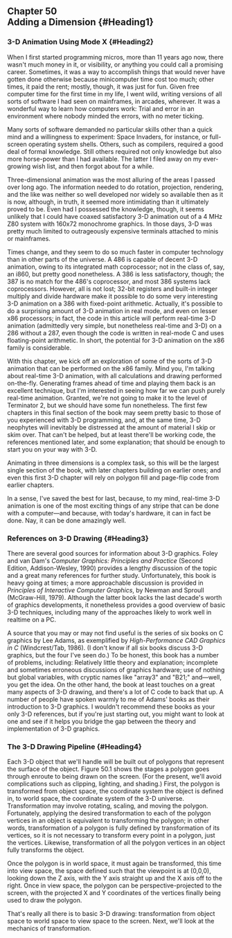 Chapter 50\
 Adding a Dimension {#Heading1}
-------------------

### 3-D Animation Using Mode X {#Heading2}

When I first started programming micros, more than 11 years ago now,
there wasn't much money in it, or visibility, or anything you could call
a promising career. Sometimes, it was a way to accomplish things that
would never have gotten done otherwise because minicomputer time cost
too much; other times, it paid the rent; mostly, though, it was just for
fun. Given free computer time for the first time in my life, I went
wild, writing versions of all sorts of software I had seen on
mainframes, in arcades, wherever. It was a wonderful way to learn how
computers work: Trial and error in an environment where nobody minded
the errors, with no meter ticking.

Many sorts of software demanded no particular skills other than a quick
mind and a willingness to experiment: Space Invaders, for instance, or
full-screen operating system shells. Others, such as compilers, required
a good deal of formal knowledge. Still others required not only
knowledge but also more horse-power than I had available. The latter I
filed away on my ever-growing wish list, and then forgot about for a
while.

Three-dimensional animation was the most alluring of the areas I passed
over long ago. The information needed to do rotation, projection,
rendering, and the like was neither so well developed nor widely so
available then as it is now, although, in truth, it seemed more
intimidating than it ultimately proved to be. Even had I possessed the
knowledge, though, it seems unlikely that I could have coaxed
satisfactory 3-D animation out of a 4 MHz Z80 system with 160x72
monochrome graphics. In those days, 3-D was pretty much limited to
outrageously expensive terminals attached to minis or mainframes.

Times change, and they seem to do so much faster in computer technology
than in other parts of the universe. A 486 is capable of decent 3-D
animation, owing to its integrated math coprocessor; not in the class
of, say, an i860, but pretty good nonetheless. A 386 is less
satisfactory, though; the 387 is no match for the 486's coprocessor, and
most 386 systems lack coprocessors. However, all is not lost; 32-bit
registers and built-in integer multiply and divide hardware make it
possible to do some very interesting 3-D animation on a 386 with
fixed-point arithmetic. Actually, it's possible to do a surprising
amount of 3-D animation in real mode, and even on lesser x86 processors;
in fact, the code in this article will perform real-time 3-D animation
(admittedly very simple, but nonetheless real-time and 3-D) on a 286
without a 287, even though the code is written in real-mode C and uses
floating-point arithmetic. In short, the potential for 3-D animation on
the x86 family is considerable.

With this chapter, we kick off an exploration of some of the sorts of
3-D animation that can be performed on the x86 family. Mind you, I'm
talking about real-time 3-D animation, with all calculations and drawing
performed on-the-fly. Generating frames ahead of time and playing them
back is an excellent technique, but I'm interested in seeing how far we
can push purely real-time animation. Granted, we're not going to make it
to the level of Terminator 2, but we should have some fun nonetheless.
The first few chapters in this final section of the book may seem pretty
basic to those of you experienced with 3-D programming, and, at the same
time, 3-D neophytes will inevitably be distressed at the amount of
material I skip or skim over. That can't be helped, but at least
there'll be working code, the references mentioned later, and some
explanation; that should be enough to start you on your way with 3-D.

Animating in three dimensions is a complex task, so this will be the
largest single section of the book, with later chapters building on
earlier ones; and even this first 3-D chapter will rely on polygon fill
and page-flip code from earlier chapters.

In a sense, I've saved the best for last, because, to my mind, real-time
3-D animation is one of the most exciting things of any stripe that can
be done with a computer—and because, with today's hardware, it can in
fact be done. Nay, it can be done amazingly well.

### References on 3-D Drawing {#Heading3}

There are several good sources for information about 3-D graphics. Foley
and van Dam's *Computer Graphics: Principles and Practice* (Second
Edition, Addison-Wesley, 1990) provides a lengthy discussion of the
topic and a great many references for further study. Unfortunately, this
book is heavy going at times; a more approachable discussion is provided
in *Principles of Interactive Computer Graphics*, by Newman and Sproull
(McGraw-Hill, 1979). Although the latter book lacks the last decade's
worth of graphics developments, it nonetheless provides a good overview
of basic 3-D techniques, including many of the approaches likely to work
well in realtime on a PC.

A source that you may or may not find useful is the series of six books
on C graphics by Lee Adams, as exemplified by *High-Performance CAD
Graphics in C* (Windcrest/Tab, 1986). (I don't know if all six books
discuss 3-D graphics, but the four I've seen do.) To be honest, this
book has a number of problems, including: Relatively little theory and
explanation; incomplete and sometimes erroneous discussions of graphics
hardware; use of nothing but global variables, with cryptic names like
"array3" and "B21;" and—well, you get the idea. On the other hand, the
book at least touches on a great many aspects of 3-D drawing, and
there's a lot of C code to back that up. A number of people have spoken
warmly to me of Adams' books as their introduction to 3-D graphics. I
wouldn't recommend these books as your only 3-D references, but if
you're just starting out, you might want to look at one and see if it
helps you bridge the gap between the theory and implementation of 3-D
graphics.

### The 3-D Drawing Pipeline {#Heading4}

Each 3-D object that we'll handle will be built out of polygons that
represent the surface of the object. Figure 50.1 shows the stages a
polygon goes through enroute to being drawn on the screen. (For the
present, we'll avoid complications such as clipping, lighting, and
shading.) First, the polygon is transformed from object space, the
coordinate system the object is defined in, to world space, the
coordinate system of the 3-D universe. Transformation may involve
rotating, scaling, and moving the polygon. Fortunately, applying the
desired transformation to each of the polygon vertices in an object is
equivalent to transforming the polygon; in other words, transformation
of a polygon is fully defined by transformation of its vertices, so it
is not necessary to transform every point in a polygon, just the
vertices. Likewise, transformation of all the polygon vertices in an
object fully transforms the object.

Once the polygon is in world space, it must again be transformed, this
time into view space, the space defined such that the viewpoint is at
(0,0,0), looking down the Z axis, with the Y axis straight up and the X
axis off to the right. Once in view space, the polygon can be
perspective-projected to the screen, with the projected X and Y
coordinates of the vertices finally being used to draw the polygon.

That's really all there is to basic 3-D drawing: transformation from
object space to world space to view space to the screen. Next, we'll
look at the mechanics of transformation.
